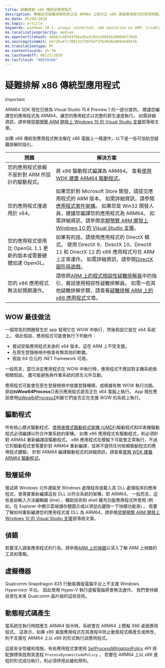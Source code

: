 ```yaml
---
title: 疑難排解 x86 傳統型應用程式
description: 瞭解如何疑難排解和修正在 ARM64 上執行之 x86 桌面應用程式的常見問題，包括驅動程式、shell 擴充功能和偵錯工具的相關資訊。
ms.date: 05/09/2018
ms.topic: article
keywords: windows 10 s, always connected, x86 emulation on ARM, troubleshooting, 永遠連線, ARM 上的 x86 模擬, 疑難排解
ms.localizationpriority: medium
ms.openlocfilehash: 4dbb3c485d3f6ba3ba410e2a960162880b6f3660
ms.sourcegitcommit: eb725a47c700131f5975d737bd9d8a809e04943b
ms.translationtype: MT
ms.contentlocale: zh-TW
ms.lasthandoff: 08/27/2020
ms.locfileid: "88970266"
---
```

# <a name="troubleshooting-x86-desktop-apps"></a>疑難排解 x86 傳統型應用程式
>[!IMPORTANT]
> ARM64 SDK 現在已做為 Visual Studio 15.8 Preview 1 的一部分提供。 建議您編譯您的應用程式為 ARM64，讓您的應用程式以完整的原生速度執行。 如需詳細資訊，請參閱[早期預覽 ARM 開發上 Windows 10 的 Visual Studio 支援](https://blogs.windows.com/buildingapps/2018/05/08/visual-studio-support-for-windows-10-on-arm-development/)部落格文章。

如果 x86 傳統型應用程式無法像在 x86 電腦上一樣運作，以下是一些可協助您疑難排解的指引。

|問題|解決方案|
|-----|--------|
| 您的應用程式依賴不是針對 ARM 所設計的驅動程式。 | 將 x86 驅動程式編譯為 ARM64。 查看[使用 WDK 建置 ARM64 驅動程式](https://docs.microsoft.com/windows-hardware/drivers/develop/building-arm64-drivers)。 |
| 您的應用程式僅適用於 x64。 | 如果您針對 Microsoft Store 開發，請提交應用程式的 ARM 版本。 如需詳細資訊，請參閱[應用程式套件架構](/windows/msix/package/device-architecture)。 如果您是 Win32 開發人員，建議您編譯您的應用程式為 ARM64。 如需詳細資訊，請參閱[早期預覽 ARM 開發上 Windows 10 的 Visual Studio 支援](https://blogs.windows.com/buildingapps/2018/05/08/visual-studio-support-for-windows-10-on-arm-development/)。 |
| 您的應用程式使用比 OpenGL 1.1 更新的版本或需要硬體加速 OpenGL。 | 如果有的話，請使用應用程式的 DirectX 模式。 使用 DirectX 9、DirectX 10、DirectX 11 和 DirectX 12 的 x86 應用程式可在 ARM 上正常運作。 如需詳細資訊，請參閱[DirectX 圖形與遊戲](https://docs.microsoft.com/windows/desktop/directx)。 |
| 您的 x86 應用程式無法如預期運作。 | 請依照[ARM 上的程式相容性疑難排解員](apps-on-arm-program-compat-troubleshooter.md)中的指引，嘗試使用相容性疑難排解員。 如需一些其他疑難排解步驟，請查看[疑難排解 ARM 上的 x86 應用程式](apps-on-arm-troubleshooting-x86.md)文章。 |

## <a name="best-practices-for-wow"></a>WOW 最佳做法
一個常見的問題發生於 app 發現它在 WOW 中執行，然後假設它是在 x64 系統上。 做此假設，應用程式可能會執行下列動作：

- 嘗試安裝應用程式本身的 x64 版本，這在 ARM 上不受支援。
- 在原生登錄檢視中檢查有無其他的軟體。
- 假設 64 位元的 .NET framework 可用。

一般而言，當已決定應用程式在 WOW 中執行時，應用程式不應該對主機系統做相關假設。 盡可能避免與作業系統的原生元件互動。

應用程式可能會在原生登錄檢視中放置登錄機碼，或根據有無 WOW 執行功能。 原始**IsWow64Process**只表示應用程式是否正在 x64 電腦上執行。 App 現在應該使用[IsWow64Process2](https://docs.microsoft.com/windows/desktop/api/wow64apiset/nf-wow64apiset-iswow64process2)判斷它們是否正在支援 WOW 的系統上執行。 

## <a name="drivers"></a>驅動程式 
所有核心模式驅動程式、[使用者模式驅動程式架構 (UMDF)](https://docs.microsoft.com/windows-hardware/drivers/wdf/overview-of-the-umdf)驅動程式和印表機驅動程式必須編譯以符合作業系統的架構。 如果 x86 應用程式有驅動程式，則必須針對 ARM64 重新編譯該驅動程式。 x86 應用程式在模擬下可能會正常執行，不過它的驅動程式會需要針對 ARM64 重新編譯，並將不提供任何依賴驅動程式的應用程式體驗。 針對 ARM64 編譯驅動程式的詳細資訊，請查看[使用 WDK 建置 ARM64 驅動程式](https://docs.microsoft.com/windows-hardware/drivers/develop/building-arm64-drivers)。

## <a name="shell-extensions"></a>殼層延伸 
嘗試將 Windows 元件連結至 Windows 處理程序或載入其 DLL 處理程序的應用程式，會需要重新編譯這些 DLL 以符合系統的架構，即 ARM64。 一般而言，這些是由輸入方法編輯器 (Ime) 、輔助技術和 shell 擴充功能應用程式所使用 (例如，在 Explorer 中顯示雲端儲存體圖示或以滑鼠右鍵按一下快顯功能表) 。 若要了解如何重新編譯您的應用程式或 DLL 為 ARM64，請參閱[早期預覽 ARM 開發上 Windows 10 的 Visual Studio 支援](https://blogs.windows.com/buildingapps/2018/05/08/visual-studio-support-for-windows-10-on-arm-development/)部落格文章。 

## <a name="debugging"></a>偵錯
若要深入調查應用程式的行為，請參閱[ARM 上的偵錯](https://docs.microsoft.com/windows-hardware/drivers/debugger/debugging-arm64)以深入了解 ARM 上偵錯的工具和策略。

## <a name="virtual-machines"></a>虛擬機器
Qualcomm Snapdragon 835 行動裝置版電腦平台上不支援 Windows Hypervisor 平台。 因此使用 Hyper-V 執行虛擬電腦將會無法運作。 我們會持續投資在未來 Qualcomm 晶片組的這些技術。 

## <a name="dynamic-code-generation"></a>動態程式碼產生
當系統在執行時間產生 ARM64 指令時，系統會在 ARM64 上模擬 X86 桌面應用程式。 這表示，如果 x86 桌面應用程式在其進程中防止動態程式碼產生或修改，則不支援在 ARM64 上以 x86 的形式執行該應用程式。 

這是安全性緩和措施，有些應用程式會使用 [SetProcessMitigationPolicy](https://docs.microsoft.com/windows/desktop/api/processthreadsapi/nf-processthreadsapi-setprocessmitigationpolicy) API 搭配旗標來啟用其進程 `ProcessDynamicCodePolicy` 。 若要在 ARM64 上以 x86 進程的形式成功執行，則必須停用此緩和原則。 
